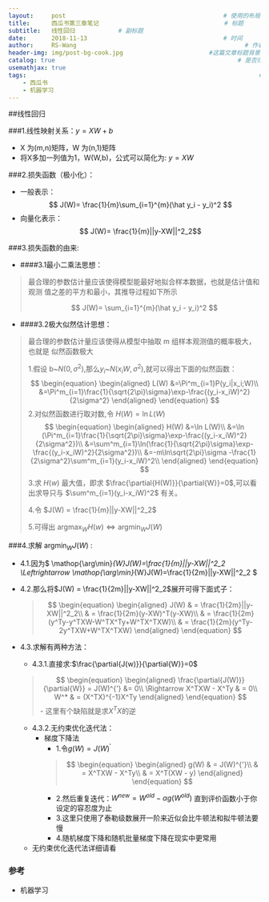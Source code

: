 ```yaml
---
layout:     post   				                            # 使用的布局（不需要改）
title:      西瓜书第三章笔记				                   # 标题 
subtitle:   线性回归            # 副标题
date:       2018-11-13 				                        # 时间
author:     RS-Wang 						                      # 作者
header-img: img/post-bg-cook.jpg 	                    #这篇文章标题背景图片
catalog: true 						                            # 是否归档
usemathjax: true
tags:								                                  #标签
    - 西瓜书
    - 机器学习
---
```


##线性回归

###1.线性映射关系：$y = XW + b$
- X 为(m,n)矩阵，W 为(n,1)矩阵
- 将X多加一列值为1，W(W,b)，公式可以简化为: $y = XW$

###2.损失函数（极小化）：
- 一般表示：
    $$ J(W)= \frac{1}{m}\sum_{i=1}^{m}(\hat y_i - y_i)^2 $$
- 向量化表示：
    $$ J(W)= \frac{1}{m}||y-XW||^2_2$$

###3.损失函数的由来:
- ####3.1最小二乘法思想：
> 最合理的参数估计量应该使得模型能最好地拟合样本数据，也就是估计值和观测
值之差的平方和最小，其推导过程如下所示
>
>$$ J(W)= \sum_{i=1}^{m}(\hat y_i - y_i)^2 $$
- ####3.2极大似然估计思想：
>最合理的参数估计量应该使得从模型中抽取 m 组样本观测值的概率极大，也就是
似然函数极大
>
>1.假设 b~$N(0,\sigma^2$),那么$y_i$~$N(x_iW,\sigma^2)$,就可以得出下面的似然函数：
    $$
    \begin{equation}
    \begin{aligned}
    L(W) &=\Pi^m_{i=1}P(y_i|x_i;W)\\
    &=\Pi^m_{i=1}\frac{1}{\sqrt{2\pi}\sigma}\exp-\frac{(y_i-x_iW)^2}{2\sigma^2}
    \end{aligned}
    \end{equation}
    $$
>2.对似然函数进行取对数,令 $H(W) = \ln L(W)$
    $$
    \begin{equation}
    \begin{aligned}
    H(W) &=\ln L(W)\\
    &=\ln (\Pi^m_{i=1}\frac{1}{\sqrt{2\pi}\sigma}\exp-\frac{(y_i-x_iW)^2}{2\sigma^2})\\
    &=\sum^m_{i=1}\ln(\frac{1}{\sqrt{2\pi}\sigma}\exp-\frac{(y_i-x_iW)^2}{2\sigma^2})\\
    &=-m\ln\sqrt{2\pi}\sigma -\frac{1}{2\sigma^2}\sum^m_{i=1}(y_i-x_iW)^2\\
    \end{aligned}
    \end{equation}
     $$
>3.求 $H(w)$ 最大值，即求 $\frac{\partial{H(W)}}{\partial{W}}=0$,可以看出求导只与 $\sum^m_{i=1}(y_i-x_iW)^2$ 有关。
>
>4.令 $J(W) = \frac{1}{m}||y-XW||^2_2$
>
>5.可得出 $\mathop{\arg\max}_{W} H(w) \Leftrightarrow \mathop{\arg\min}_{W}J(W)$
>

###4.求解 $\mathop{\arg\min}_{W} J(W)$ : 
- 4.1.因为$ \mathop{\arg\min}_{W}J(W)=\frac{1}{m}||y-XW||^2_2 \Leftrightarrow \mathop{\arg\min}_{W}J(W)=\frac{1}{2m}||y-XW||^2_2 $
- 4.2.那么将$J(W) = \frac{1}{2m}||y-XW||^2_2$展开可得下面式子：

    >$$
    \begin{equation}
    \begin{aligned}
    J(W) & = \frac{1}{2m}||y-XW||^2_2\\
    & = \frac{1}{2m}(y-XW)^T(y-XW)\\
    & = \frac{1}{2m}(y^Ty-y^TXW-W^TX^Ty+W^TX^TXW)\\
    & = \frac{1}{2m}(y^Ty-2y^TXW+W^TX^TXW)
    \end{aligned}
    \end{equation}
    $$

- 4.3.求解有两种方法：
    - 4.3.1.直接求:$\frac{\partial{J(w)}}{\partial{W}}=0$ 
    >$$
    \begin{equation}
    \begin{aligned}
    \frac{\partial{J(W)}}{\partial{W}} = J(W)^{'} &= 0\\
    \Rightarrow X^TXW - X^Ty & = 0\\
    W^* & = (X^TX)^{-1}X^Ty
    \end{aligned}
    \end{equation}
    $$ 
        - 这里有个缺陷就是求$X^TX$的逆
    - 4.3.2.无约束优化迭代法：
        - 梯度下降法
            - 1.令$g(W)=J(W)^{'}$
            >$$
            \begin{equation}
            \begin{aligned}
            g(W) & = J(W)^{'}\\
            & = X^TXW - X^Ty\\
            & = X^T(XW - y)
            \end{aligned}
            \end{equation}
            $$
            - 2.然后重复迭代：$W^{new} = W^{old} - \alpha g(W^{old})$ 直到评价函数小于你设定的容忍度为止
            - 3.这里只使用了泰勒级数展开一阶来近似会比牛顿法和拟牛顿法要慢
            - 4.随机梯度下降和随机批量梯度下降在现实中更常用
    - 无约束优化迭代法详细请看
### 参考
- 机器学习

